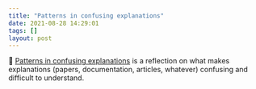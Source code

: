 ```yaml
---
title: "Patterns in confusing explanations"
date: 2021-08-28 14:29:01
tags: []
layout: post
---
```


📄 [Patterns in confusing explanations](https://jvns.ca/blog/confusing-explanations/) is a reflection on what makes explanations (papers, documentation, articles, whatever) confusing and difficult to understand.
